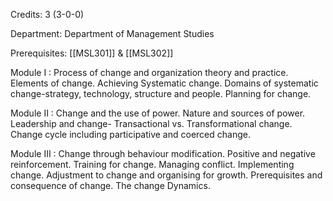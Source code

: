 Credits: 3 (3-0-0)

Department: Department of Management Studies

Prerequisites: [[MSL301]] & [[MSL302]]

Module I : Process of change and organization theory and practice. Elements of change. Achieving Systematic change. Domains of systematic change-strategy, technology, structure and people. Planning for change.

Module II : Change and the use of power. Nature and sources of power. Leadership and change- Transactional vs. Transformational change. Change cycle including participative and coerced change.

Module III : Change through behaviour modification. Positive and negative reinforcement. Training for change. Managing conflict. Implementing change. Adjustment to change and organising for growth. Prerequisites and consequence of change. The change Dynamics.